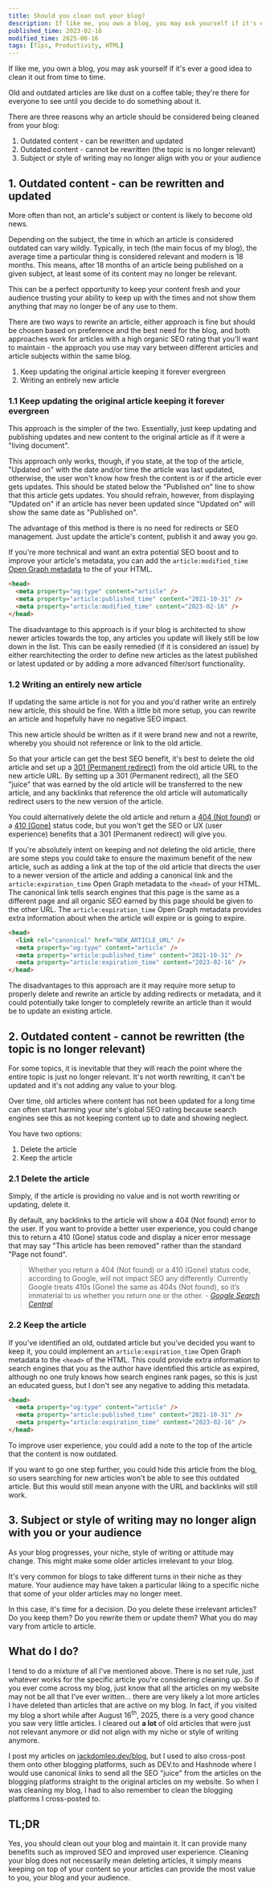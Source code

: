 ```yaml
---
title: Should you clean out your blog?
description: If like me, you own a blog, you may ask yourself if it's ever a good idea to clean it out from time to time.
published_time: 2023-02-16
modified_time: 2025-08-16
tags: [Tips, Productivity, HTML]
---
```


If like me, you own a blog, you may ask yourself if it's ever a good idea to clean it out from time to time.

Old and outdated articles are like dust on a coffee table; they're there for everyone to see until you decide to do something about it.

There are three reasons why an article should be considered being cleaned from your blog:

1. Outdated content - can be rewritten and updated
2. Outdated content - cannot be rewritten (the topic is no longer relevant)
3. Subject or style of writing may no longer align with you or your audience

## 1. Outdated content - can be rewritten and updated

More often than not, an article's subject or content is likely to become old news.

Depending on the subject, the time in which an article is considered outdated can vary wildly. Typically, in tech (the main focus of my blog), the average time a particular thing is considered relevant and modern is 18 months. This means, after 18 months of an article being published on a given subject, at least some of its content may no longer be relevant.

This can be a perfect opportunity to keep your content fresh and your audience trusting your ability to keep up with the times and not show them anything that may no longer be of any use to them.

There are two ways to rewrite an article, either approach is fine but should be chosen based on preference and the best need for the blog, and both approaches work for articles with a high organic SEO rating that you'll want to maintain - the approach you use may vary between different articles and article subjects within the same blog.

1. Keep updating the original article keeping it forever evergreen
2. Writing an entirely new article

### 1.1 Keep updating the original article keeping it forever evergreen

This approach is the simpler of the two. Essentially, just keep updating and publishing updates and new content to the original article as if it were a "living document".

This approach only works, though, if you state, at the top of the article, "Updated on" with the date and/or time the article was last updated, otherwise, the user won't know how fresh the content is or if the article ever gets updates. This should be stated below the "Published on" line to show that this article gets updates. You should refrain, however, from displaying "Updated on" if an article has never been updated since "Updated on" will show the same date as "Published on".

The advantage of this method is there is no need for redirects or SEO management. Just update the article's content, publish it and away you go.

If you're more technical and want an extra potential SEO boost and to improve your article's metadata, you can add the `article:modified_time` [Open Graph metadata](https://ogp.me/) to the <head> of your HTML.

```html
<head>
  <meta property="og:type" content="article" />
  <meta property="article:published_time" content="2021-10-31" />
  <meta property="article:modified_time" content="2023-02-16" />
</head>
```

The disadvantage to this approach is if your blog is architected to show newer articles towards the top, any articles you update will likely still be low down in the list. This can be easily remedied (if it is considered an issue) by either rearchitecting the order to define new articles as the latest published or latest updated or by adding a more advanced filter/sort functionality.

### 1.2 Writing an entirely new article

If updating the same article is not for you and you'd rather write an entirely new article, this should be fine. With a little bit more setup, you can rewrite an article and hopefully have no negative SEO impact.

This new article should be written as if it were brand new and not a rewrite, whereby you should not reference or link to the old article.

So that your article can get the best SEO benefit, it's best to delete the old article and set up a [301 (Permanent redirect)](https://developer.mozilla.org/en-US/docs/Web/HTTP/Status/301) from the old article URL to the new article URL. By setting up a 301 (Permanent redirect), all the SEO "juice" that was earned by the old article will be transferred to the new article, and any backlinks that reference the old article will automatically redirect users to the new version of the article.

You could alternatively delete the old article and return a [404 (Not found)](https://developer.mozilla.org/en-US/docs/Web/HTTP/Status/404) or a [410 (Gone)](https://developer.mozilla.org/en-US/docs/Web/HTTP/Status/410) status code, but you won't get the SEO or UX (user experience) benefits that a 301 (Permanent redirect) will give you.

If you're absolutely intent on keeping and not deleting the old article, there are some steps you could take to ensure the maximum benefit of the new article, such as adding a link at the top of the old article that directs the user to a newer version of the article and adding a canonical link and the `article:expiration_time` Open Graph metadata to the `<head>` of your HTML. The canonical link tells search engines that this page is the same as a different page and all organic SEO earned by this page should be given to the other URL. The `article:expiration_time` Open Graph metadata provides extra information about when the article will expire or is going to expire.

```html
<head>
  <link rel="canonical" href="NEW_ARTICLE_URL" />
  <meta property="og:type" content="article" />
  <meta property="article:published_time" content="2021-10-31" />
  <meta property="article:expiration_time" content="2023-02-16" />
</head>
```

The disadvantages to this approach are it may require more setup to properly delete and rewrite an article by adding redirects or metadata, and it could potentially take longer to completely rewrite an article than it would be to update an existing article.

## 2. Outdated content - cannot be rewritten (the topic is no longer relevant)

For some topics, it is inevitable that they will reach the point where the entire topic is just no longer relevant. It's not worth rewriting, it can't be updated and it's not adding any value to your blog.

Over time, old articles where content has not been updated for a long time can often start harming your site's global SEO rating because search engines see this as not keeping content up to date and showing neglect.

You have two options:

1. Delete the article
2. Keep the article

### 2.1 Delete the article

Simply, if the article is providing no value and is not worth rewriting or updating, delete it.

By default, any backlinks to the article will show a 404 (Not found) error to the user. If you want to provide a better user experience, you could change this to return a 410 (Gone) status code and display a nicer error message that may say "This article has been removed" rather than the standard "Page not found".

<blockquote>
Whether you return a 404 (Not found) or a 410 (Gone) status code, according to Google, will not impact SEO any differently.
Currently Google treats 410s (Gone) the same as 404s (Not found), so it’s immaterial to us whether you return one or the other.
<cite>- <a href="https://developers.google.com/search/blog/2011/05/do-404s-hurt-my-site">Google Search Central</a></cite>
</blockquote>

### 2.2 Keep the article

If you've identified an old, outdated article but you've decided you want to keep it, you could implement an `article:expiration_time` Open Graph metadata to the `<head>` of the HTML. This could provide extra information to search engines that you as the author have identified this article as expired, although no one truly knows how search engines rank pages, so this is just an educated guess, but I don't see any negative to adding this metadata.

```html
<head>
  <meta property="og:type" content="article" />
  <meta property="article:published_time" content="2021-10-31" />
  <meta property="article:expiration_time" content="2023-02-16" />
</head>
```

To improve user experience, you could add a note to the top of the article that the content is now outdated.

If you want to go one step further, you could hide this article from the blog, so users searching for new articles won't be able to see this outdated article. But this would still mean anyone with the URL and backlinks will still work.

## 3. Subject or style of writing may no longer align with you or your audience

As your blog progresses, your niche, style of writing or attitude may change. This might make some older articles irrelevant to your blog.

It's very common for blogs to take different turns in their niche as they mature. Your audience may have taken a particular liking to a specific niche that some of your older articles may no longer meet.

In this case, it's time for a decision. Do you delete these irrelevant articles? Do you keep them? Do you rewrite them or update them? What you do may vary from article to article.

## What do I do?

I tend to do a mixture of all I've mentioned above. There is no set rule, just whatever works for the specific article you're considering cleaning up. So if you ever come across my blog, just know that all the articles on my website may not be all that I've ever written... there are very likely a lot more articles I have deleted than articles that are active on my blog. In fact, if you visited my blog a short while after August 16<sup>th</sup>, 2025, there is a very good chance you saw very little articles. I cleared out **a lot** of old articles that were just not relevant anymore or did not align with my niche or style of writing anymore.

I post my articles on [jackdomleo.dev/blog](/blog), but I used to also cross-post them onto other blogging platforms, such as DEV.to and Hashnode where I would use canonical links to send all the SEO "juice" from the articles on the blogging platforms straight to the original articles on my website. So when I was cleaning my blog, I had to also remember to clean the blogging platforms I cross-posted to.

## TL;DR

Yes, you should clean out your blog and maintain it. It can provide many benefits such as improved SEO and improved user experience. Cleaning your blog does not necessarily mean deleting articles, it simply means keeping on top of your content so your articles can provide the most value to you, your blog and your audience.

